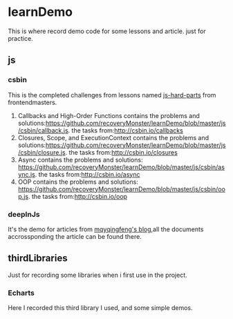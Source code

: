 # learnDemo
This is where record demo code for some lessons and article. just for practice.

## js

### csbin

This is the completed challenges from lessons named [js-hard-parts](https://frontendmasters.com/courses/javascript-hard-parts/) from frontendmasters.

1. Callbacks and High-Order Functions contains the problems and solutions:https://github.com/recoveryMonster/learnDemo/blob/master/js/csbin/callback.js. the tasks from:http://csbin.io/callbacks
2.  Closures, Scope, and ExecutionContext contains the problems and solutions:https://github.com/recoveryMonster/learnDemo/blob/master/js/csbin/closure.js. the tasks from:http://csbin.io/closures
3. Async contains the problems and solutions: https://github.com/recoveryMonster/learnDemo/blob/master/js/csbin/async.js. the tasks from:http://csbin.io/async
4. OOP contains the problems and solutions: https://github.com/recoveryMonster/learnDemo/blob/master/js/csbin/oop.js. the tasks from:http://csbin.io/oop

### deepInJs

It's the demo for articles from [mqyqingfeng's blog](https://github.com/mqyqingfeng/Blog),all the documents accrossponding the article can be found there.

## thirdLibraries

Just for recording some libraries when i first use in the project.

### Echarts

Here I recorded this third library I used, and some simple demos.